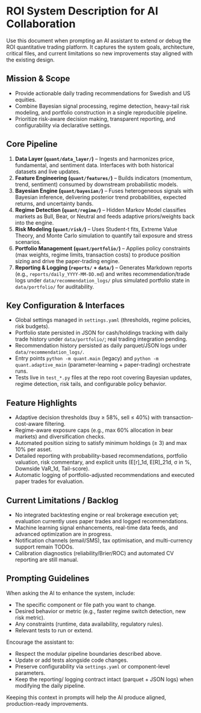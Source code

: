 # ROI System Description for AI Collaboration

Use this document when prompting an AI assistant to extend or debug the ROI quantitative trading platform. It captures the system goals, architecture, critical files, and current limitations so new improvements stay aligned with the existing design.

## Mission & Scope
- Provide actionable daily trading recommendations for Swedish and US equities.
- Combine Bayesian signal processing, regime detection, heavy-tail risk modeling, and portfolio construction in a single reproducible pipeline.
- Prioritize risk-aware decision making, transparent reporting, and configurability via declarative settings.

## Core Pipeline
1. **Data Layer (`quant/data_layer/`)** – Ingests and harmonizes price, fundamental, and sentiment data. Interfaces with both historical datasets and live updates.
2. **Feature Engineering (`quant/features/`)** – Builds indicators (momentum, trend, sentiment) consumed by downstream probabilistic models.
3. **Bayesian Engine (`quant/bayesian/`)** – Fuses heterogeneous signals with Bayesian inference, delivering posterior trend probabilities, expected returns, and uncertainty bands.
4. **Regime Detection (`quant/regime/`)** – Hidden Markov Model classifies markets as Bull, Bear, or Neutral and feeds adaptive priors/weights back into the engine.
5. **Risk Modeling (`quant/risk/`)** – Uses Student-t fits, Extreme Value Theory, and Monte Carlo simulation to quantify tail exposure and stress scenarios.
6. **Portfolio Management (`quant/portfolio/`)** – Applies policy constraints (max weights, regime limits, transaction costs) to produce position sizing and drive the paper-trading engine.
7. **Reporting & Logging (`reports/` + `data/`)** – Generates Markdown reports (e.g., `reports/daily_YYYY-MM-DD.md`) and writes recommendation/trade logs under `data/recommendation_logs/` plus simulated portfolio state in `data/portfolio/` for auditability.

## Key Configuration & Interfaces
- Global settings managed in `settings.yaml` (thresholds, regime policies, risk budgets).
- Portfolio state persisted in JSON for cash/holdings tracking with daily trade history under `data/portfolio/`; real trading integration pending.
- Recommendation history persisted as daily parquet/JSON logs under `data/recommendation_logs/`.
- Entry points `python -m quant.main` (legacy) and `python -m quant.adaptive_main` (parameter-learning + paper-trading) orchestrate runs.
- Tests live in `test_*.py` files at the repo root covering Bayesian updates, regime detection, risk tails, and configurable policy behavior.

## Feature Highlights
- Adaptive decision thresholds (buy ≥ 58%, sell ≤ 40%) with transaction-cost-aware filtering.
- Regime-aware exposure caps (e.g., max 60% allocation in bear markets) and diversification checks.
- Automated position sizing to satisfy minimum holdings (≥ 3) and max 10% per asset.
- Detailed reporting with probability-based recommendations, portfolio valuation, risk commentary, and explicit units (E[r]_1d, E[R]_21d, σ in %, Downside VaR_1d, Tail-score).
- Automatic logging of portfolio-adjusted recommendations and executed paper trades for evaluation.

## Current Limitations / Backlog
- No integrated backtesting engine or real brokerage execution yet; evaluation currently uses paper trades and logged recommendations.
- Machine learning signal enhancements, real-time data feeds, and advanced optimization are in progress.
- Notification channels (email/SMS), tax optimisation, and multi-currency support remain TODOs.
- Calibration diagnostics (reliability/Brier/ROC) and automated CV reporting are still manual.

## Prompting Guidelines
When asking the AI to enhance the system, include:
- The specific component or file path you want to change.
- Desired behavior or metric (e.g., faster regime switch detection, new risk metric).
- Any constraints (runtime, data availability, regulatory rules).
- Relevant tests to run or extend.

Encourage the assistant to:
- Respect the modular pipeline boundaries described above.
- Update or add tests alongside code changes.
- Preserve configurability via `settings.yaml` or component-level parameters.
- Keep the reporting/ logging contract intact (parquet + JSON logs) when modifying the daily pipeline.

Keeping this context in prompts will help the AI produce aligned, production-ready improvements.
